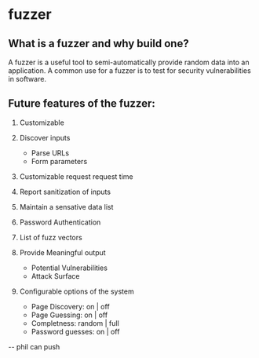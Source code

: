 fuzzer
======

## What is a fuzzer and why build one?

A fuzzer is a useful tool to semi-automatically provide random data into an application. A common use for a fuzzer is to test for security vulnerabilities in software. 


## Future features of the fuzzer:

1. Customizable
2. Discover inputs
	* Parse URLs
	* Form parameters
3. Customizable request request time
4. Report sanitization of inputs
5. Maintain a sensative data list
6. Password Authentication
7. List of fuzz vectors
8. Provide Meaningful output
	* Potential Vulnerabilities
	* Attack Surface

9. Configurable options of the system
	* Page Discovery: on | off
	* Page Guessing: on | off
	* Completness: random | full
	* Password guesses: on | off

--
phil can push
